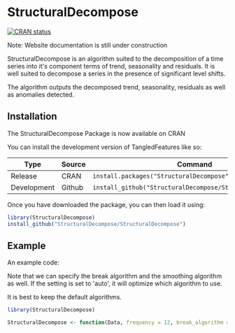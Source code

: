 
# StructuralDecompose

<!-- badges: start -->
[![CRAN status](https://www.r-pkg.org/badges/version/StructuralDecompose)](https://CRAN.R-project.org/package=StructuralDecompose)
<!-- badges: end -->

Note: Website documentation is still under construction

StructuralDecompose is an algorithm suited to the decomposition of a time series into it's component terms of trend, seasonality and residuals. It is well suited to decompose a series in the presence of significant level shifts. 

The algorithm outputs the decomposed trend, seasonality, residuals as well as anomalies detected. 


## Installation

The StructuralDecompose Package is now available on CRAN

You can install the development version of TangledFeatures like so:

| Type        | Source     | Command                                                                       |
|-------------|------------|-------------------------------------------------------------------------------|
| Release     | CRAN       | `install.packages("StructuralDecompose")`                                             |
| Development | Github     | `install_github("StructuralDecompose/StructuralDecompose")` |

Once you have downloaded the package, you can then load it using:

``` r
library(StructuralDecompose)
install_github("StructuralDecompose/StructuralDecompose")
```

## Example

An example code:

Note that we can specify the break algorithm and the smoothing algorithm as well. If the setting is set to 'auto', it will optimize which algorithm to use. 

It is best to keep the default algorithms. 

``` r
library(StructuralDecompose)

StructuralDecompose <- function(Data, frequency = 12, break_algorithm = 'strucchange', smoothening_algorithm = 'lowess', break_level = 0.05, median_level = 0.5, mean_level = 0.5, level_length = 0.5, conf_level = 0.5)

```

